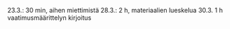 23.3.: 30 min, aihen miettimistä
28.3.: 2 h, materiaalien lueskelua
30.3. 1 h vaatimusmäärittelyn kirjoitus
